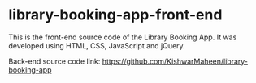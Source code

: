 # library-booking-app-front-end

This is the front-end source code of the Library Booking App. It was developed using HTML, CSS, JavaScript and jQuery.

Back-end source code link:
https://github.com/KishwarMaheen/library-booking-app
